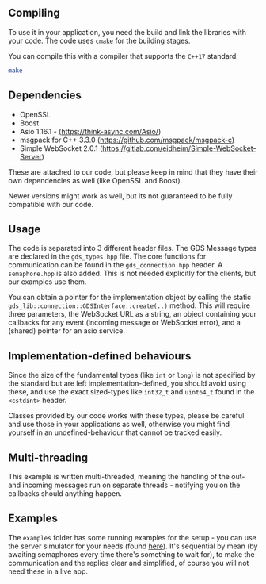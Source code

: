 ## Compiling

To use it in your application, you need the build and link the libraries with your code. The code uses `cmake` for the building stages.

You can compile this with a compiler that supports the `C++17` standard:

```sh
make
```

## Dependencies

  - OpenSSL
  - Boost
  - Asio 1.16.1 - (https://think-async.com/Asio/)
  - msgpack for C++ 3.3.0 (https://github.com/msgpack/msgpack-c)
  - Simple WebSocket 2.0.1 (https://gitlab.com/eidheim/Simple-WebSocket-Server)
  
These are attached to our code, but please keep in mind that they have their own dependencies as well (like OpenSSL and Boost).

Newer versions might work as well, but its not guaranteed to be fully compatible with our code.


## Usage

The code is separated into 3 different header files. The GDS Message types are declared in the `gds_types.hpp` file.
The core functions for communication can be found in the `gds_connection.hpp` header. A `semaphore.hpp` is also added. This is not needed explicitly for the clients, but our examples use them.

You can obtain a pointer for the implementation object by calling the static `gds_lib::connection::GDSInterface::create(..)` method. This will require three parameters, the WebSocket URL as a string, an object containing your callbacks for any event (incoming message or WebSocket error), and a (shared) pointer for an asio service.

## Implementation-defined behaviours

Since the size of the fundamental types (like `int` or `long`) is not specified by the standard but are left implementation-defined, you should avoid using these, and use the exact sized-types like `int32_t` and `uint64_t` found in the `<cstdint>` header.

Classes provided by our code works with these types, please be careful and use those in your applications as well, otherwise you might find yourself in an undefined-behaviour that cannot be tracked easily.

## Multi-threading

This example is written multi-threaded, meaning the handling of the out- and incoming messages run on separate threads - notifying you on the callbacks should anything happen.

## Examples

The `examples` folder has some running examples for the setup - you can use the server simulator for your needs (found [here](https://github.com/arh-eu/gds-server-simulator)). It's sequential by mean (by awaiting semaphores every time there's something to wait for), to make the communication and the replies clear and simplified, of course you will not need these in a live app.
